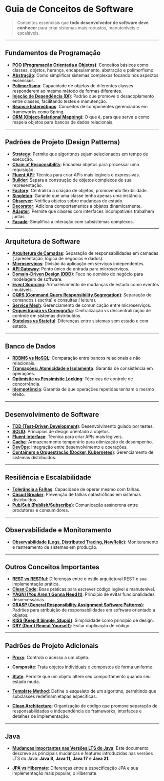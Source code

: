 # Guia de Conceitos de Software

> Conceitos essenciais que **todo desenvolvedor de software deve conhecer** para criar sistemas mais robustos,
> manuteníveis e escaláveis.

---

## **Fundamentos de Programação**

- **[POO (Programação Orientada a Objetos)](scg/fundamentals/poo/README.md)**: Conceitos básicos como classes, objetos,
  herança,
  encapsulamento, abstração e polimorfismo.
- **[Abstração](scg/fundamentals/abstraction/README.md)**: Como simplificar sistemas complexos focando nos aspectos
  essenciais.
- **[Polimorfismo](scg/fundamentals/polymorphism/README.md)**: Capacidade de objetos de diferentes classes responderem
  ao
  mesmo método
  de formas diferentes.
- **[Injeção de Dependência (DI)](scg/fundamentals/dependency-injection/README.md)**: Padrão que promove o
  desacoplamento
  entre
  classes, facilitando testes e manutenção.
- **[Beans e Estereótipos](scg/fundamentals/beans-stereotypes/README.md)**: Conceitos de componentes gerenciados em
  frameworks como
  Spring.
- **[ORM (Object-Relational Mapping)](scg/fundamentals/orm/README.md)**: O que é, para que serve e como mapeia objetos
  para bancos de
  dados relacionais.

---

## **Padrões de Projeto (Design Patterns)**

- **[Strategy](scg/design-patterns/strategy/README.md)**: Permite que algoritmos sejam selecionados em tempo de
  execução.
- **[Chain of Responsibility](scg/design-patterns/chain-of-responsibility/README.md)**: Encadeia objetos para processar
  uma requisição.
- **[Fluent API](scg/design-patterns/fluent-interface/README.md)**: Técnica para criar APIs mais legíveis e expressivas.
- **[Builder](scg/design-patterns/builder/README.md)**: Separa a construção de objetos complexos de sua representação.
- **[Factory](scg/design-patterns/factory/README.md)**: Centraliza a criação de objetos, promovendo flexibilidade.
- **[Singleton](scg/design-patterns/singleton/README.md)**: Garante que uma classe tenha apenas uma instância.
- **[Observer](scg/design-patterns/observer/README.md)**: Notifica objetos sobre mudanças de estado.
- **[Decorator](scg/design-patterns/decorator/README.md)**: Adiciona comportamentos a objetos dinamicamente.
- **[Adapter](scg/design-patterns/adapter/README.md)**: Permite que classes com interfaces incompatíveis trabalhem
  juntas.
- **[Facade](scg/design-patterns/facade/README.md)**: Simplifica a interação com subsistemas complexos.

---

## **Arquitetura de Software**

- **[Arquitetura de Camadas](scg/software-architecture/layered-architecture/README.md)**: Separação de responsabilidades
  em camadas (
  apresentação, lógica de negócios e dados).
- **[Microserviços](scg/software-architecture/microservices/README.md)**: Divisão da aplicação em serviços
  independentes.
- **[API Gateway](scg/software-architecture/api-gateway/README.md)**: Ponto único de entrada para microserviços.
- **[Domain-Driven Design (DDD)](scg/software-architecture/ddd/README.md)**: Foco no domínio do negócio para modelagem
  de
  software.
- **[Event Sourcing](scg/software-architecture/event-sourcing/README.md)**: Armazenamento de mudanças de estado como
  eventos imutáveis.
- **[CQRS (Command Query Responsibility Segregation)](scg/software-architecture/cqrs/README.md)**: Separação de
  comandos (
  escrita) e consultas (
  leitura).
- **[Service Mesh](scg/software-architecture/service-mesh/README.md)**: Gerenciamento de comunicação entre
  microserviços.
- **[Orquestração vs Coreografia](scg/software-architecture/orchestration-vs-choreography/README.md)**: Centralização vs
  descentralização de
  controle em sistemas distribuídos.
- **[Stateless vs Stateful](scg/software-architecture/stateless-vs-stateful/README.md)**: Diferenças entre sistemas sem
  estado e com estado.

---

## **Banco de Dados**

- **[RDBMS vs NoSQL](scg/databases/rdbms-vs-nosql/README.md)**: Comparação entre bancos relacionais e não relacionais.
- **[Transações: Atomicidade e Isolamento](scg/databases/transactions/README.md)**: Garantia de consistência em
  operações.
- **[Optimistic vs Pessimistic Locking](scg/databases/locking/README.md)**: Técnicas de controle de concorrência.
- **[Idempotência](scg/databases/idempotence/README.md)**: Garantia de que operações repetidas tenham o mesmo efeito.

---

## **Desenvolvimento de Software**

- **[TDD (Test-Driven Development)](scg/software-development/tdd/README.md)**: Desenvolvimento guiado por testes.
- **[SOLID](scg/software-development/solid/README.md)**: Princípios de design orientado a objetos.
- **[Fluent Interface](scg/software-development/fluent-interface/README.md)**: Técnica para criar APIs mais legíveis.
- **[Cache](scg/software-development/cache/README.md)**: Armazenamento temporário para otimização de desempenho.
- **[DevOps](scg/software-development/devops/README.md)**: Integração entre desenvolvimento e operações.
- **[Containers e Orquestração (Docker, Kubernetes)](scg/software-development/containers-orchestration/README.md)**:
  Gerenciamento de sistemas
  distribuídos.

---

## **Resiliência e Escalabilidade**

- **[Tolerância a Falhas](scg/resilience-scalability/fault-tolerance/README.md)**: Capacidade de operar mesmo com
  falhas.
- **[Circuit Breaker](scg/resilience-scalability/circuit-breaker/README.md)**: Prevenção de falhas catastróficas em
  sistemas distribuídos.
- **[Pub/Sub (Publish/Subscribe)](scg/resilience-scalability/pub-sub/README.md)**: Comunicação assíncrona entre
  produtores
  e consumidores.

---

## **Observabilidade e Monitoramento**

- **[Observabilidade (Logs, Distributed Tracing, NewRelic)](scg/observability/README.md)**: Monitoramento e rastreamento
  de sistemas em produção.

---

## **Outros Conceitos Importantes**

- **[REST vs RESTful](scg/other-concepts/rest-vs-restful/README.md)**: Diferenças entre o estilo arquitetural REST e sua
  implementação
  prática.
- **[Clean Code](scg/other-concepts/clean-code/README.md)**: Boas práticas para escrever código legível e manutenível.
- **[YAGNI (You Aren't Gonna Need It)](scg/other-concepts/yagni/README.md)**: Princípio de evitar funcionalidades
  desnecessárias.
- **[GRASP (General Responsibility Assignment Software Patterns)](scg/other-concepts/grasp/README.md)**: Padrões para
  atribuição de responsabilidades em software orientado a objetos.
- **[KISS (Keep It Simple, Stupid)](scg/other-concepts/kiss/README.md)**: Simplicidade como princípio de design.
- **[DRY (Don't Repeat Yourself)](scg/other-concepts/dry/README.md)**: Evitar duplicação de código.

---

## **Padrões de Projeto Adicionais**

- **[Proxy](scg/additional-design-patterns/proxy/README.md)**: Controla o acesso a um objeto.
- **[Composite](scg/additional-design-patterns/composite/README.md)**: Trata objetos individuais e compostos de forma
  uniforme.
- **[State](scg/additional-design-patterns/state/README.md)**: Permite que um objeto altere seu comportamento quando seu
  estado muda.
- **[Template Method](scg/additional-design-patterns/template-method/README.md)**: Define o esqueleto de um algoritmo,
  permitindo que subclasses redefinam etapas específicas.

- **[Clean Architecture](scg/software-architecture/clean-architecture/README.md)**: Organização de código que promove
  separação de responsabilidades e independência de frameworks, interfaces e detalhes de implementação.

---



## **Java**

- **[Mudanças Importantes nas Versões LTS do Java](scg/java/java-best-evolution.md)**: Este documento descreve as
  principais mudanças e features introduzidas nas versões LTS do Java: **Java 8**, **Java 11**,
  **Java 17** e **Java 21**.

- **[JPA vs Hibernate](scg/java/jpa-vs-hibernate/README.md)**: Diferenças entre a especificação JPA e sua
  implementação mais
  popular, o Hibernate.
